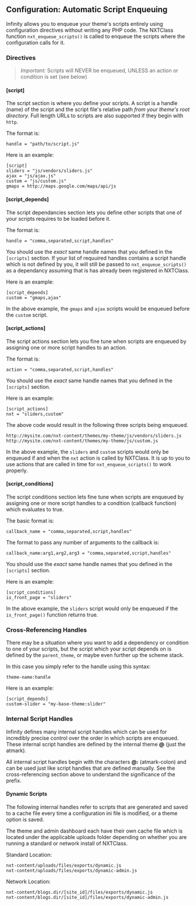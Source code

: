 ## Configuration: Automatic Script Enqueuing

Infinity allows you to enqueue your theme's scripts entirely using configuration
directives without writing any PHP code. The NXTClass function `nxt_enqueue_scripts()`
is called to enqueue the scripts where the configuration calls for it.

<ul class="infinity-docs-menu"></ul>

### Directives

> *Important:* Scripts will NEVER be enqueued, UNLESS an action or condition is set (see below)

#### [script]

The script section is where you define your scripts. A script is a handle (name) of the script
and the script file's relative path *from your theme's root directory.* Full length URLs to
scripts are also supported if they begin with `http`.

The format is:

	handle = "path/to/script.js"

Here is an example:

	[script]
	sliders = "js/vendors/sliders.js"
	ajax = "js/ajax.js"
	custom = "js/custom.js"
	gmaps = http://maps.google.com/maps/api/js

#### [script\_depends]

The script dependancies section lets you define other scripts that one of your
scripts requires to be loaded before it.

The format is:

	handle = "comma,separated,script,handles"

You should use the *exact* same handle names that you defined in the `[scripts]` section.
If your list of requuired handles contains a script handle which is not defined by you, it
will still be passed to `nxt_enqueue_scripts()` as a dependancy assuming that is has already been
registered in NXTClass.

Here is an example:

	[script_depends]
	custom = "gmaps,ajax"

In the above example, the `gmaps` and `ajax` scripts would be enqueued before
the `custom` script.

#### [script\_actions]

The script actions section lets you fine tune when scripts are enqueued by assigning one
or more script handles to an action.

The format is:

	action = "comma,separated,script,handles"

You should use the *exact* same handle names that you defined in the `[scripts]` section.

Here is an example:

	[script_actions]
	nxt = "sliders,custom"

The above code would result in the following three scripts being enqueued.

	http://mysite.com/nxt-content/themes/my-theme/js/vendors/sliders.js
	http://mysite.com/nxt-content/themes/my-theme/js/custom.js

In the above example, the `sliders` and `custom` scripts would only be enqueued if and when
the `nxt` action is called by NXTClass. It is up to you to use actions that are called in time
for `nxt_enqueue_scripts()` to work properly.

#### [script\_conditions]

The script conditions section lets fine tune when scripts are enqueued by assigning one
or more script handles to a condition (callback function) which evaluates to true.

The basic format is:

	callback_name = "comma,separated,script,handles"

The format to pass any number of arguments to the callback is:

	callback_name:arg1,arg2,arg3 = "comma,separated,script,handles"

You should use the *exact* same handle names that you defined in the `[scripts]` section.

Here is an example:

	[script_conditions]
	is_front_page = "sliders"

In the above example, the `sliders` script would only be enqueued if the `is_front_page()`
function returns true.

### Cross-Referencing Handles

There may be a situation where you want to add a dependency or condition to one of your
scripts, but the script which your script depends on is defined by the `parent_theme`,
or maybe even further up the scheme stack.

In this case you simply refer to the handle using this syntax:

	theme-name:handle

Here is an example:

	[script_depends]
	custom-slider = "my-base-theme:slider"

### Internal Script Handles

Infinity defines many internal script handles which can be used for incredibly precise control
over the order in which scripts are enqueued. These internal script handles are defined by the
internal theme **@** (just the atmark).

All internal script handles begin with the characters **@:** (atmark-colon) and can be used
just like script handles that are defined manually. See the cross-referencing section above to
understand the significance of the prefix.

#### Dynamic Scripts

The following internal handles refer to scripts that are generated and saved to a cache
file every time a configuration ini file is modified, or a theme option is saved.

The theme and admin dashboard each have their own cache file which is located under the applicable
uploads folder depending on whether you are running a standard or network install of NXTClass.

Standard Location:

	nxt-content/uploads/files/exports/dynamic.js
	nxt-content/uploads/files/exports/dynamic-admin.js

Network Location:

	nxt-content/blogs.dir/[site_id]/files/exports/dynamic.js
	nxt-content/blogs.dir/[site_id]/files/exports/dynamic-admin.js